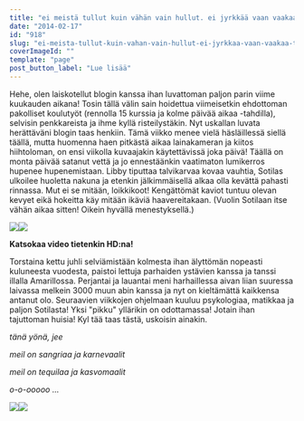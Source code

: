 ```yaml
---
title: "ei meistä tullut kuin vähän vain hullut. ei jyrkkää vaan vaakaa, tasaisen raakaa."
date: "2014-02-17"
id: "918"
slug: "ei-meista-tullut-kuin-vahan-vain-hullut-ei-jyrkkaa-vaan-vaakaa-tasaisen-raakaa"
coverImageId: ""
template: "page"
post_button_label: "Lue lisää"
---
```


Hehe, olen laiskotellut blogin kanssa ihan luvattoman paljon parin viime kuukauden aikana! Tosin tällä välin sain hoidettua viimeisetkin ehdottoman pakolliset koulutyöt (rennolla 15 kurssia ja kolme päivää aikaa -tahdilla), selvisin penkkareista ja ihme kyllä risteilystäkin. Nyt uskallan luvata herättäväni blogin taas henkiin. Tämä viikko menee vielä häsläillessä siellä täällä, mutta huomenna haen pitkästä aikaa lainakameran ja kiitos hiihtoloman, on ensi viikolla kuvaajakin käytettävissä joka päivä! Täällä on monta päivää satanut vettä ja jo ennestäänkin vaatimaton lumikerros hupenee hupenemistaan. Libby tiputtaa talvikarvaa kovaa vauhtia, Sotilas ulkoilee huoletta nakuna ja etenkin jälkimmäisellä alkaa olla kevättä pahasti rinnassa. Mut ei se mitään, loikkikoot! Kengättömät kaviot tuntuu olevan kevyet eikä hokeitta käy mitään ikäviä haavereitakaan. (Vuolin Sotilaan itse vähän aikaa sitten! Oikein hyvällä menestyksellä.)

  

  

  

[![](/images/kettu.png)](http://1.bp.blogspot.com/-t6XLyFsG3ZE/UwJ3NJA4iBI/AAAAAAAAH6Y/4QliGuKDpj0/s1600/kettu.png)[![](/images/lettusii.png)](http://1.bp.blogspot.com/-YAi0poLgKHg/UwJ3OkjHvPI/AAAAAAAAH60/N3bUi8rdVyM/s1600/lettusii.png)  

**Katsokaa video tietenkin HD:na!**

  
Torstaina kettu juhli selviämistään kolmesta ihan älyttömän nopeasti kuluneesta vuodesta, paistoi lettuja parhaiden ystävien kanssa ja tanssi illalla Amarillossa. Perjantai ja lauantai meni harhaillessa aivan liian suuressa laivassa melkein 3000 muun abin kanssa ja nyt on kieltämättä kaikkensa antanut olo. Seuraavien viikkojen ohjelmaan kuuluu psykologiaa, matikkaa ja paljon Sotilasta! Yksi "pikku" yllärikin on odottamassa! Jotain ihan tajuttoman huisia! Kyl tää taas tästä, uskoisin ainakin.  

_tänä yönä, jee_

_meil on sangriaa ja karnevaalit_

_meil on tequilaa ja kasvomaalit_

_o-o-ooooo ..._

  

[![](/images/kenkuu.png)](http://2.bp.blogspot.com/-MXuAIq7KQrM/UwJ3N-Xmy0I/AAAAAAAAH6w/U6YcxZJ1Fyc/s1600/kenkuu.png)[![](/images/helyi.png)](http://3.bp.blogspot.com/-UsVsuaQ6EAg/UwJ3N1Mh4VI/AAAAAAAAH6o/yArkQI6Xipo/s1600/helyi.png)
